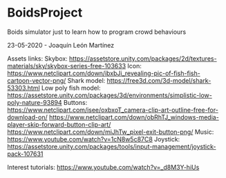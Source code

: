 # BoidsProject
Boids simulator just to learn how to program crowd behaviours

23-05-2020 - Joaquín León Martínez

Assets links:
Skybox: https://assetstore.unity.com/packages/2d/textures-materials/sky/skybox-series-free-103633
Icon: https://www.netclipart.com/down/ibxbJi_revealing-pic-of-fish-fish-cartoon-vector-png/
Shark model: https://free3d.com/3d-model/shark-53303.html
Low poly fish model: https://assetstore.unity.com/packages/3d/environments/simplistic-low-poly-nature-93894
Buttons: 
https://www.netclipart.com/isee/oxbxoT_camera-clip-art-outline-free-for-download-on/
https://www.netclipart.com/down/obRhTJ_windows-media-player-skip-forward-button-clip-art/
https://www.netclipart.com/down/miJhTw_pixel-exit-button-png/
Music: https://www.youtube.com/watch?v=1cN8w5c87C8
Joystick: https://assetstore.unity.com/packages/tools/input-management/joystick-pack-107631

Interest tutorials:
https://www.youtube.com/watch?v=_d8M3Y-hiUs
